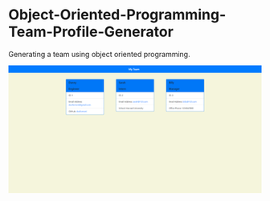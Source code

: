 # Object-Oriented-Programming-Team-Profile-Generator

Generating a team using object oriented programming.

![desktop preview](./assets/images/screenshot.png)